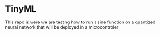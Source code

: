 # TinyML
This repo is were we are testing how to run a sine function on a quantized neural network that will be deployed in a microcontroler 
